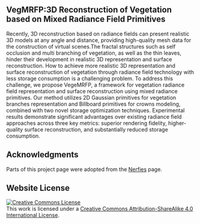 ## VegMRFP:3D Reconstruction of Vegetation based on Mixed Radiance Field Primitives

Recently, 3D reconstruction based on radiance fields can present realistic 3D models at any angle and distance, providing high-quality mesh data for the construction of virtual scenes.The fractal structures such as self occlusion and multi branching of vegetation, as well as the thin leaves, hinder their development in realistic 3D representation and surface reconstruction. How to achieve more realistic 3D representation and surface reconstruction of vegetation through radiance field technology with less storage consumption is a challenging problem. To address this challenge, we propose VegeMRFP, a framework for vegetation radiance field representation and surface reconstruction using mixed radiance primitives. Our method utilizes 2D Gaussian primitives for vegetation branches representation and Billboard primitives for crowns modeling, combined with two novel storage optimization techniques. Experimental results demonstrate significant advantages over existing radiance field approaches across three key metrics: superior rendering fidelity, higher-quality surface reconstruction, and substantially reduced storage consumption.

## Acknowledgments
Parts of this project page were adopted from the [Nerfies](https://nerfies.github.io/) page.

## Website License
<a rel="license" href="http://creativecommons.org/licenses/by-sa/4.0/"><img alt="Creative Commons License" style="border-width:0" src="https://i.creativecommons.org/l/by-sa/4.0/88x31.png" /></a><br />This work is licensed under a <a rel="license" href="http://creativecommons.org/licenses/by-sa/4.0/">Creative Commons Attribution-ShareAlike 4.0 International License</a>.
